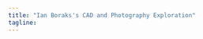 ```yaml
---
title: "Ian Boraks's CAD and Photography Exploration"
tagline:
---
```


<style>
#back-button, #home-button, p.tagline, .markdown-body {
  display: none;
}

.menu-bar {
  height: 100px;
}

#solidworks-button, #photo-button {
  width: 120px;
  border-width: 10px;
}

#main {
  background-color: #2222;
}
</style>
